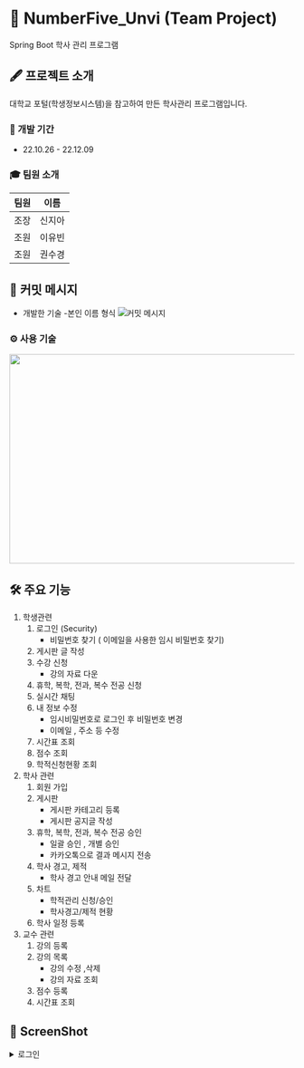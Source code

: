 # 🏫 NumberFive_Unvi (Team Project)
Spring Boot 학사 관리 프로그램

## 🖋 프로젝트 소개
대학교 포털(학생정보시스템)을 참고하여 만든 학사관리 프로그램입니다. 

### 📅 개발 기간 
* 22.10.26 - 22.12.09

### 🎓 팀원 소개
|팀원|이름|
|:---|:---:|  
|조장|신지아|
|조원|이유빈|
|조원|권수경|


## 📌 커밋 메시지
* 개발한 기술 -본인 이름 형식
![커밋 메시지](https://user-images.githubusercontent.com/116548583/207213747-99c249db-4264-4c5c-a312-9f190cff80a3.png)



### ⚙ 사용 기술
<img src="https://user-images.githubusercontent.com/116548583/207210191-7faa86f3-d5aa-472c-9299-65f41a87edc1.png"  width="800" height="370">


## 🛠 주요 기능

1. 학생관련
   1. 로그인 (Security)
      - 비밀번호 찾기 ( 이메일을 사용한 임시 비밀번호 찾기)
   2. 게시판 글 작성
   3. 수강 신청
       - 강의 자료 다운
   5. 휴학, 복학, 전과, 복수 전공 신청
   6. 실시간 채팅
   7. 내 정보 수정 
       - 임시비밀번호로 로그인 후 비밀번호 변경
       - 이메일 , 주소 등 수정
   8. 시간표 조회
   9. 점수 조회
   10. 학적신청현황 조회 
2. 학사 관련
   1. 회원 가입
   2. 게시판
       - 게시판 카테고리 등록
       - 게시판 공지글 작성
   4. 휴학, 복학, 전과, 복수 전공 승인
       - 일괄 승인 , 개별 승인 
       - 카카오톡으로 결과 메시지 전송
   5. 학사 경고, 제적 
       - 학사 경고 안내 메일 전달
   6. 차트
      - 학적관리 신청/승인 
      - 학사경고/제적 현황
   7. 학사 일정 등록
3. 교수 관련
   1. 강의 등록
   2. 강의 목록
       - 강의 수정 ,삭제
       - 강의 자료 조회
   3. 점수 등록
   4. 시간표 조회

## 📸 ScreenShot


<details>
<summary>로그인</summary>
<div markdown="1">       

😎스크린 샷😎

</div>
</details>

